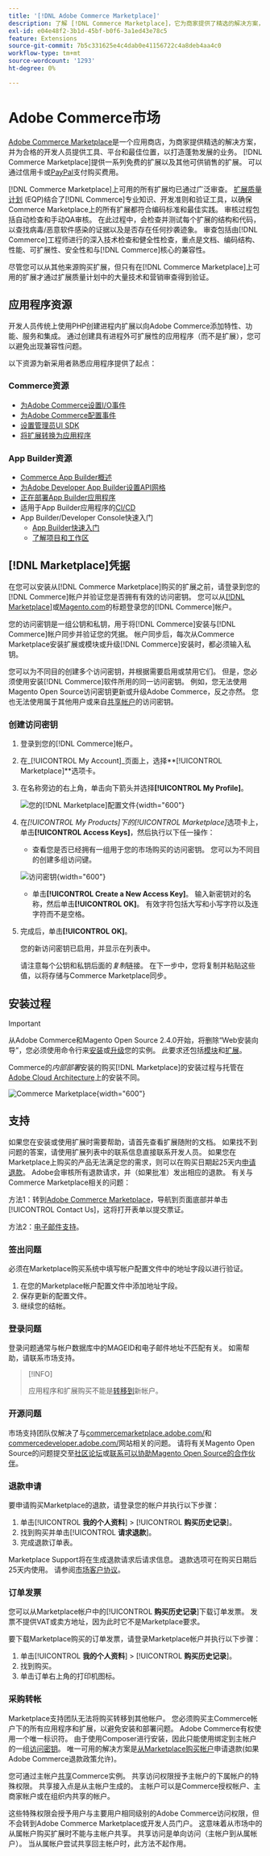 ```yaml
---
title: '[!DNL Adobe Commerce Marketplace]'
description: 了解 [!DNL Commerce Marketplace]，它为商家提供了精选的解决方案，并为合格的开发人员提供了工具、平台和最佳位置，以打造蓬勃发展的业务。
exl-id: e04e48f2-3b1d-45bf-b0f6-3a1ed43e78c5
feature: Extensions
source-git-commit: 7b5c331625e4c4dab0e41156722c4a8deb4aa4c0
workflow-type: tm+mt
source-wordcount: '1293'
ht-degree: 0%

---
```


# Adobe Commerce市场

[Adobe Commerce Marketplace][1]是一个应用商店，为商家提供精选的解决方案，并为合格的开发人员提供工具、平台和最佳位置，以打造蓬勃发展的业务。 [!DNL Commerce Marketplace]提供一系列免费的扩展以及其他可供销售的扩展。 可以通过信用卡或[PayPal][2]支付购买费用。

[!DNL Commerce Marketplace]上可用的所有扩展均已通过广泛审查。 [扩展质量计划][3] (EQP)结合了[!DNL Commerce]专业知识、开发准则和验证工具，以确保Commerce Marketplace上的所有扩展都符合编码标准和最佳实践。 审核过程包括自动检查和手动QA审核。 在此过程中，会检查并测试每个扩展的结构和代码，以查找病毒/恶意软件感染的证据以及是否存在任何抄袭迹象。 审查包括由[!DNL Commerce]工程师进行的深入技术检查和健全性检查，重点是文档、编码结构、性能、可扩展性、安全性和与[!DNL Commerce]核心的兼容性。

尽管您可以从其他来源购买扩展，但只有在[!DNL Commerce Marketplace]上可用的扩展才通过扩展质量计划中的大量技术和营销审查得到验证。

## 应用程序资源

开发人员传统上使用PHP创建进程内扩展以向Adobe Commerce添加特性、功能、服务和集成。 通过创建具有进程外可扩展性的应用程序（而不是扩展），您可以避免出现兼容性问题。

以下资源为新采用者熟悉应用程序提供了起点：

### Commerce资源

- [为Adobe Commerce设置I/O事件](https://developer.adobe.com/commerce/extensibility/events/)
- [为Adobe Commerce配置事件](https://developer.adobe.com/commerce/extensibility/events/configure-commerce/)
- [设置管理员UI SDK](https://developer.adobe.com/commerce/extensibility/admin-ui-sdk/)
- [将扩展转换为应用程序](https://developer.adobe.com/commerce/extensibility/app-development/#how-do-i-port-an-extension-into-an-app)

### App Builder资源

- [Commerce App Builder概述](https://developer.adobe.com/commerce/extensibility/app-development/)
- [为Adobe Developer App Builder设置API网格](https://developer.adobe.com/graphql-mesh-gateway/gateway/getting-started/)
- [正在部署App Builder应用程序](https://developer.adobe.com/app-builder/docs/guides/deployment/)
- 适用于App Builder应用程序的[CI/CD](https://developer.adobe.com/app-builder/docs/guides/deployment/ci_cd_for_firefly_apps/)
- App Builder/Developer Console快速入门
   - [App Builder快速入门](https://developer.adobe.com/app-builder/docs/getting_started/)
   - [了解项目和工作区](https://developer.adobe.com/app-builder/docs/resources/videos/exploring/projects-and-workspaces/)

## [!DNL Marketplace]凭据

在您可以安装从[!DNL Commerce Marketplace]购买的扩展之前，请登录到您的[!DNL Commerce]帐户并验证您是否拥有有效的访问密钥。 您可以从[[!DNL Marketplace]][1]或[Magento.com][6]的标题登录您的[!DNL Commerce]帐户。

您的访问密钥是一组公钥和私钥，用于将[!DNL Commerce]安装与[!DNL Commerce]帐户同步并验证您的凭据。 帐户同步后，每次从Commerce Marketplace安装扩展或模块或升级[!DNL Commerce]安装时，都必须输入私钥。

您可以为不同目的创建多个访问密钥，并根据需要启用或禁用它们。 但是，您必须使用安装[!DNL Commerce]软件所用的同一访问密钥。 例如，您无法使用Magento Open Source访问密钥更新或升级Adobe Commerce，反之亦然。 您也无法使用属于其他用户或来自[共享帐户](commerce-account-share.md)的访问密钥。

### 创建访问密钥

1. 登录到您的[!DNL Commerce]帐户。

1. 在&#x200B;_[!UICONTROL My Account]_页面上，选择&#x200B;**[!UICONTROL Marketplace]**选项卡。

1. 在名称旁边的右上角，单击向下箭头并选择&#x200B;**[!UICONTROL My Profile]**。

   ![您的[!DNL Marketplace]配置文件](./assets/marketplace-profile.png){width="600"}

1. 在&#x200B;_[!UICONTROL My Products]_下的_[!UICONTROL Marketplace]_&#x200B;选项卡上，单击&#x200B;**[!UICONTROL Access Keys]**，然后执行以下任一操作：

   - 查看您是否已经拥有一组用于您的市场购买的访问密钥。 您可以为不同目的创建多组访问键。

   ![访问密钥](./assets/access-keys.png){width="600"}

   - 单击&#x200B;**[!UICONTROL Create a New Access Key]**。 输入新密钥对的名称，然后单击&#x200B;**[!UICONTROL OK]**。 有效字符包括大写和小写字符以及连字符而不是空格。

1. 完成后，单击&#x200B;**[!UICONTROL OK]**。

   您的新访问密钥已启用，并显示在列表中。

   请注意每个公钥和私钥后面的&#x200B;_复制_&#x200B;链接。 在下一步中，您将复制并粘贴这些值，以将存储与Commerce Marketplace同步。

## 安装过程

>[!IMPORTANT]
>
>从Adobe Commerce和Magento Open Source 2.4.0开始，将删除“Web安装向导”，您必须使用命令行来[安装](https://experienceleague.adobe.com/docs/commerce-operations/installation-guide/advanced.html)或[升级](https://experienceleague.adobe.com/docs/commerce-operations/upgrade-guide/implementation/perform-upgrade.html)您的实例。 此要求还包括[模块](https://experienceleague.adobe.com/docs/commerce-operations/upgrade-guide/modules/upgrade.html)和[扩展](https://experienceleague.adobe.com/docs/commerce-operations/installation-guide/tutorials/extensions.html)。

Commerce的&#x200B;_内部部署_&#x200B;安装的购买[!DNL Marketplace]的安装过程与托管在[Adobe Cloud Architecture][4]上的安装不同。

![Commerce Marketplace](./assets/marketplace.png){width="600"}

## 支持

如果您在安装或使用扩展时需要帮助，请首先查看扩展随附的文档。 如果找不到问题的答案，请使用扩展列表中的联系信息直接联系开发人员。 如果您在Marketplace上购买的产品无法满足您的需求，则可以在购买日期起25天内[申请退款](#refund-requests)。 Adobe会审核所有退款请求，并（如果批准）发出相应的退款。 有关与Commerce Marketplace相关的问题：

方法1：转到[Adobe Commerce Marketplace](https://commercemarketplace.adobe.com/)，导航到页面底部并单击[!UICONTROL Contact Us]，这将打开表单以提交票证。

方法2：[电子邮件支持](mailto:commercemarketplacesupport@adobe.com)。

### 签出问题

必须在Marketplace购买系统中填写帐户配置文件中的地址字段以进行验证。

1. 在您的Marketplace帐户配置文件中添加地址字段。
1. 保存更新的配置文件。
1. 继续您的结帐。

### 登录问题

登录问题通常与帐户数据库中的MAGEID和电子邮件地址不匹配有关。 如需帮助，请联系市场支持。

>[!INFO]
>
>应用程序和扩展购买不能是[转移到](#purchase-transfers)新帐户。

### 开源问题

市场支持团队仅解决了与[commercemarketplace.adobe.com/](https://commercemarketplace.adobe.com/)和[commercedeveloper.adobe.com/](https://commercedeveloper.adobe.com/)网站相关的问题。 请将有关Magento Open Source的问题提交至[社区论坛](https://community.magento.com/)或[联系可以协助Magento Open Source的合作伙伴](https://business.adobe.com/products/magento/partners.html)。

### 退款申请

要申请购买Marketplace的退款，请登录您的帐户并执行以下步骤：

1. 单击&#x200B;[!UICONTROL **我的个人资料**] > [!UICONTROL **购买历史记录**]。
1. 找到购买并单击&#x200B;[!UICONTROL **请求退款**]。
1. 完成退款订单表。

Marketplace Support将在生成退款请求后请求信息。 退款选项可在购买日期后25天内使用。 请参阅[市场客户协议](https://www.adobe.com/legal/terms/enterprise-licensing/magento-legacy-terms.html)。

### 订单发票

您可以从Marketplace帐户中的&#x200B;[!UICONTROL **购买历史记录**]&#x200B;下载订单发票。 发票不提供VAT或卖方地址，因为此时它不是Marketplace要求。

要下载Marketplace购买的订单发票，请登录Marketplace帐户并执行以下步骤：

1. 单击&#x200B;[!UICONTROL **我的个人资料**] > [!UICONTROL **购买历史记录**]。
1. 找到购买。
1. 单击订单右上角的打印机图标。

### 采购转帐

Marketplace支持团队无法将购买转移到其他帐户。 您必须购买主Commerce帐户下的所有应用程序和扩展，以避免安装和部署问题。 Adobe Commerce有权使用一个唯一标识符。 由于使用Composer进行安装，因此只能使用绑定到主帐户的一组[访问密钥](#create-an-access-key)。 唯一可用的解决方案是[从Marketplace购买帐户](#refund-requests)申请退款(如果Adobe Commerce退款政策允许)。

您可通过主帐户[共享](commerce-account-share.md)Commerce实例。 共享访问权限授予主帐户的下属帐户的特殊权限。 共享接入点是从主帐户生成的。 主帐户可以是Commerce授权帐户、主商家帐户或在组织内共享的帐户。

这些特殊权限会授予用户与主要用户相同级别的Adobe Commerce访问权限，但不会转到Adobe Commerce Marketplace或开发人员门户。 这意味着从市场中的从属帐户购买扩展时不能与主帐户共享。 共享访问是单向访问（主帐户到从属帐户）。 当从属帐户尝试共享回主帐户时，此方法不起作用。

[1]: https://marketplace.magento.com/
[2]: https://www.paypal.com/us/home
[3]: https://developer.adobe.com/commerce/marketplace/guides/sellers/extension-quality-program/
[4]: https://www.adobe.com/commerce/magento/enterprise.html
[6]: https://business.adobe.com/products/magento/magento-commerce.html
